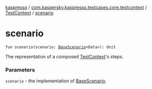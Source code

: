 [kaspresso](../../index.md) / [com.kaspersky.kaspresso.testcases.core.testcontext](../index.md) / [TestContext](index.md) / [scenario](./scenario.md)

# scenario

`fun scenario(scenario: `[`BaseScenario`](../../com.kaspersky.kaspresso.testcases.api.scenario/-base-scenario/index.md)`<Data>): Unit`

The representation of a composed [TestContext](index.md)'s steps.

### Parameters

`scenario` - the implementation of [BaseScenario](../../com.kaspersky.kaspresso.testcases.api.scenario/-base-scenario/index.md).
